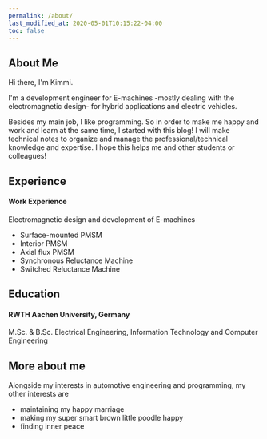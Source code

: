 ```yaml
---
permalink: /about/
last_modified_at: 2020-05-01T10:15:22-04:00
toc: false
---
```


About Me
--------
Hi there, I'm Kimmi.

I'm a development engineer for E-machines -mostly dealing with the electromagnetic design- for hybrid applications and electric vehicles.

Besides my main job, I like programming. 
So in order to make me happy and work and learn at the same time, I started with this blog!
I will make technical notes to organize and manage the professional/technical knowledge and expertise.
I hope this helps me and other students or colleagues!

Experience
-------------
#### Work Experience

Electromagnetic design and development of E-machines
- Surface-mounted PMSM
- Interior PMSM
- Axial flux PMSM
- Synchronous Reluctance Machine
- Switched Reluctance Machine

Education
---------
#### RWTH Aachen University, Germany
M.Sc. & B.Sc. Electrical Engineering, Information Technology and Computer Engineering

More about me
-------------
Alongside my interests in automotive engineering and programming, my other interests are
- maintaining my happy marriage
- making my super smart brown little poodle happy
- finding inner peace
